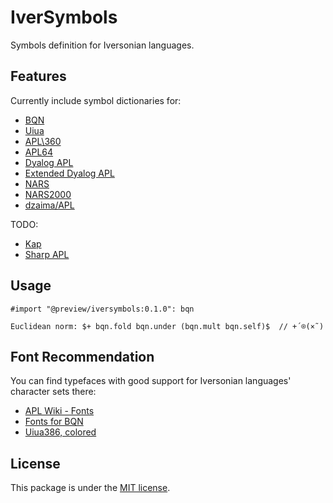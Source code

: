 
# IverSymbols

Symbols definition for Iversonian languages.


## Features

Currently include symbol dictionaries for:
- [BQN](https://mlochbaum.github.io/BQN/index.html)
- [Uiua](https://www.uiua.org/)
- [APL\360](https://aplwiki.com/wiki/APL%5C360)
- [APL64](https://aplwiki.com/wiki/APL64)
- [Dyalog APL](https://www.dyalog.com/dyalog/index.htm)
- [Extended Dyalog APL](https://aplwiki.com/wiki/Extended_Dyalog_APL)
- [NARS](https://aplwiki.com/wiki/NARS)
- [NARS2000](https://nars2000.org/)
- [dzaima/APL](https://github.com/dzaima/APL/blob/master/docs/chars.txt)

TODO:
- [Kap](https://aplwiki.com/wiki/Kap)
- [Sharp APL](https://aplwiki.com/wiki/SHARP_APL)


## Usage

```typst
#import "@preview/iversymbols:0.1.0": bqn

Euclidean norm: $+ bqn.fold bqn.under (bqn.mult bqn.self)$  // +´⌾(×˜)
```


## Font Recommendation

You can find typefaces with good support for Iversonian languages' character sets there:
- [APL Wiki - Fonts](https://aplwiki.com/wiki/Fonts)
- [Fonts for BQN](https://mlochbaum.github.io/BQN/fonts.html)
- [Uiua386, colored](https://github.com/jonathanperret/uiua386color)


## License

This package is under the [MIT license](LICENSE).



